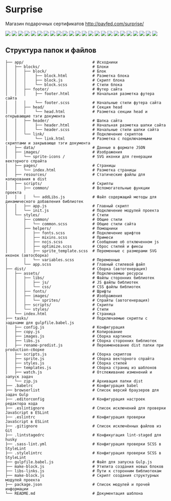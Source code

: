 # Surprise
Магазин подарочных сертификатов
http://pavfed.com/surprise/

<img src="https://github.com/pavelfedorov2000/surprise/assets/66357864/052727bc-33d2-4a19-93a6-37243776aa44" />
<img src="https://github.com/pavelfedorov2000/surprise/assets/66357864/8435ae2e-d686-4cbd-bce8-91e2523c0262" />
<img src="https://github.com/pavelfedorov2000/surprise/assets/66357864/1ce923b8-d779-4b24-af14-1d64382d56ae" />
<img src="https://github.com/pavelfedorov2000/surprise/assets/66357864/ab616f64-2f0a-4675-be35-0a7b5d45d4c2" />
<img src="https://github.com/pavelfedorov2000/surprise/assets/66357864/bed5953b-958c-4639-a920-59897505fed8" />
<img src="https://github.com/pavelfedorov2000/surprise/assets/66357864/c7552883-208a-49c7-87cf-54e9c97661b5" />
<img src="https://github.com/pavelfedorov2000/surprise/assets/66357864/aa6687bf-8635-404b-9096-45afd554fccd" />
<img src="https://github.com/pavelfedorov2000/surprise/assets/66357864/f336dae6-94b8-44f6-b78f-c59a446d401e" />
<img src="https://github.com/pavelfedorov2000/surprise/assets/66357864/a37a3d91-b00a-4873-8c55-204a1332de5a" />
<img src="https://github.com/pavelfedorov2000/surprise/assets/66357864/f0b0cf4b-4401-42c3-8f82-a1fe8fe86135" />
<img src="https://github.com/pavelfedorov2000/surprise/assets/66357864/22da71f1-4d10-4e17-942c-e3f2e8ae31e5" />
<img src="https://github.com/pavelfedorov2000/surprise/assets/66357864/34f3564a-c04c-4662-8383-14be6c4f21c7" />
<img src="https://github.com/pavelfedorov2000/surprise/assets/66357864/f460f226-b598-496e-bfe6-d3c8fc00132e" />
<img src="https://github.com/pavelfedorov2000/surprise/assets/66357864/81218f93-2da0-47b5-a1ce-8cbc8d2bb25b" />
<img src="https://github.com/pavelfedorov2000/surprise/assets/66357864/37f23b27-5f12-4e45-9e04-862fcf4238bb" />
<img src="https://github.com/pavelfedorov2000/surprise/assets/66357864/11797a5d-7712-4fb3-9800-3108f63bd5ee" />
<img src="https://github.com/pavelfedorov2000/surprise/assets/66357864/610a6299-151a-4144-8abb-c57ee0bccf73" />
<img src="https://github.com/pavelfedorov2000/surprise/assets/66357864/1129cc8c-a4e1-4a1b-924b-53f8d17ac37d" />
<img src="https://github.com/pavelfedorov2000/surprise/assets/66357864/c1bbf3a0-3847-43ec-85e8-2adc12206f12" />
<img src="https://github.com/pavelfedorov2000/surprise/assets/66357864/c4c1bcce-a184-43b3-b96f-87897921ec93" />
<img src="https://github.com/pavelfedorov2000/surprise/assets/66357864/200ca64b-8629-4b25-bce6-3a1d48bdbda4" />
<img src="https://github.com/pavelfedorov2000/surprise/assets/66357864/f1afc2c7-777c-4539-a4fc-dd647d82140d" />
<img src="https://github.com/pavelfedorov2000/surprise/assets/66357864/27a70930-68ad-4d9e-83e1-ad94a602e8ab" />
<img src="https://github.com/pavelfedorov2000/surprise/assets/66357864/6f9c92a3-ffbf-48c5-838e-0d1481daad9f" />

## Структура папок и файлов
```
├── app/                              # Исходники
│   ├── blocks/                       # Блоки
│   │   ├── block/                    # Блок
│   │   │    ├── block.html           # Разметка блока
│   │   │    ├── block.js             # Скрипт блока
│   │   │    └── block.scss           # Стили блока
│   │   ├── footer/                   # Футер сайта
│   │   │    ├── footer.html          # Начальная разметка футера сайта
│   │   │    └── footer.scss          # Начальные стили футера сайта
│   │   ├── head/                     # Секция head
│   │   │    └── head.html            # Разметка секции head и открывающие тэги документа
│   │   ├── header/                   # Шапка сайта
│   │   │    ├── header.html          # Начальная разметка шапки сайта
│   │   │    └── header.scss          # Начальные стили шапки сайта
│   │   └── link/                     # Подключение скриптов
│   │        └── link.html            # Разметка с подключаемыми скриптами и закрывающе тэги документа
│   ├── data/                         # Данные в формате JSON
│   ├── images/                       # Изображения
│   │   └── sprite-icons /            # SVG иконки для генерации векторного спрайта
│   ├── pages/                        # Страницы
│   │   └── index.html                # Разметка страницы
│   ├── resources/                    # Статические файлы для копирования в dist
│   ├── scripts/                      # Скрипты
│   │   ├── common/                   # Вспомогательные функции проекта
│   │   │   └── addLibs.js            # Файл содержащий методы для динамического добавления библиотек
│   │   ├── app.js                    # Главный скрипт
│   │   └── init.js                   # Подключение модулей проекта
│   └── styles/                       # Стили
│       ├── common/                   # Общие стили
│       │   └── common.scss           # Общие стили сайта
│       ├── helpers/                  # Помощники
│       │   ├── fonts.scss            # Подключение шрифтов
│       │   ├── mixins.scss           # Примеси
│       │   ├── nojs.scss             # Сообщение об отключенном js
│       │   ├── optimize.scss         # Сброс стилей и фиксы
│       │   ├── sprite_template.scss  # Переменные с размерами SVG иконок (автосборка)
│       │   └── variables.scss        # Переменные
│       └── app.scss                  # Главный стилевой файл
├── dist/                             # Сборка (автогенерация)
│   ├── assets/                       # Подключаемые ресурсы
│   │   ├── libs/                     # Файлы сторонних библиотек
│   │   │   ├── js/                   # JS файлы библиотек
│   │   │   └── css/                  # CSS файлы библиотек
│   │   ├── fonts/                    # Шрифты
│   │   ├── images/                   # Изображения
│   │   │   └── sprites/              # Спрайты (автогенерация)
│   │   ├── scripts/                  # Скрипты
│   │   └── styles/                   # Стили
│   └── index.html                    # Страница
├── tasks/                            # Подключаемые скрипты с задачами для gulpfile.babel.js
│   ├── config.js                     # Конфигурация
│   ├── copy.js                       # Копирование
│   ├── images.js                     # Сборка картинок
│   ├── libs.js                       # Сборка сторонних библиотек
│   ├── rename-predist.js             # Переименование dist папки при production-сборке
│   ├── scripts.js                    # Сборка скриптов
│   ├── sprite.js                     # Сборка векторного спрайта
│   ├── styles.js                     # Сборка стилей
│   ├── templates.js                  # Сборка страниц из шаблонов
│   ├── watch.js                      # Отслеживание изменений и запуск задач
│   └── zip.js                        # Архивация папки dist
├── .babelrc                          # Конфигурация babel
├── browserlist                       # Список версий браузеров для задач Gulp
├── .editorconfig                     # Конфигурация настроек редактора кода
├── .eslintignore                     # Список исключений для проверки JavaScript в ESLint
├── .eslintrc                         # Конфигурация проверки JavaScript в ESLint
├── .gitignore                        # Список исключённых файлов из Git
├── .lintstagedrc                     # Конфикугация lint-staged для husky
├── .sass-lint.yml                    # Конфигурация проверки SCSS в StyleLint
├── .stylelintrc                      # Конфигурация проверки SCSS в StyleLint
├── gulpfile.babel.js                 # Файл для запуска Gulp.js
├── make-block.js                     # Утилита создания новых блоков
├── libs-links.js                     # Пути к сторонним библиотекам
├── make-block.js                     # Скрипт создания структурных модулей проекта
├── package.json                      # Список модулей и прочей информации
└── README.md                         # Документация шаблона
```
